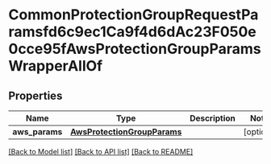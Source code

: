 # CommonProtectionGroupRequestParamsfd6c9ec1Ca9f4d6dAc23F050e0cce95fAwsProtectionGroupParamsWrapperAllOf


## Properties
Name | Type | Description | Notes
------------ | ------------- | ------------- | -------------
**aws_params** | [**AwsProtectionGroupParams**](AwsProtectionGroupParams.md) |  | [optional] 

[[Back to Model list]](../README.md#documentation-for-models) [[Back to API list]](../README.md#documentation-for-api-endpoints) [[Back to README]](../README.md)


